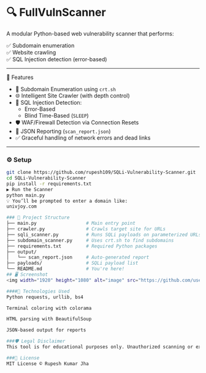 # 🔍 FullVulnScanner

A modular Python-based web vulnerability scanner that performs:

✅ Subdomain enumeration  
✅ Website crawling  
✅ SQL Injection detection (error-based)  

---

📌 Features

- 🔎 Subdomain Enumeration using `crt.sh`
- 🌐 Intelligent Site Crawler (with depth control)
- 💉 SQL Injection Detection:
  - Error-Based
  - Blind Time-Based (`SLEEP`)
- 🛡️ WAF/Firewall Detection via Connection Resets
- 📄 JSON Reporting (`scan_report.json`)
- ✅ Graceful handling of network errors and dead links

---
### ⚙️ Setup

```bash
git clone https://github.com/rupesh109/SQLi-Vulnerability-Scanner.git
cd SQLi-Vulnerability-Scanner
pip install -r requirements.txt
▶️ Run the Scanner
python main.py
💡 You’ll be prompted to enter a domain like:
univjoy.com

### 📁 Project Structure
├── main.py                  # Main entry point
├── crawler.py               # Crawls target site for URLs
├── sqli_scanner.py          # Runs SQLi payloads on parameterized URLs
├── subdomain_scanner.py     # Uses crt.sh to find subdomains
├── requirements.txt         # Required Python packages
├── output/
│   └── scan_report.json     # Auto-generated report
├── payloads/                # SQLi payload list
└── README.md                # You're here!
## 🖥️ Screenshot
<img width="1920" height="1080" alt="image" src="https://github.com/user-attachments/assets/04552824-821c-4679-a8fc-f0d8de0504a0" />

####🧠 Technologies Used
Python requests, urllib, bs4

Terminal coloring with colorama

HTML parsing with BeautifulSoup

JSON-based output for reports

###🛡️ Legal Disclaimer
This tool is for educational purposes only. Unauthorized scanning or exploiting websites without permission is illegal. The author is not responsible for misuse.

###📜 License
MIT License © Rupesh Kumar Jha



